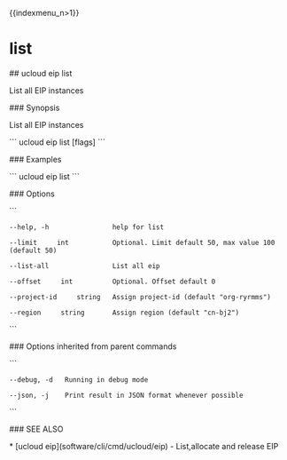 {{indexmenu_n>1}}

# list

\#\# ucloud eip list

List all EIP instances

\#\#\# Synopsis

List all EIP instances

\`\`\` ucloud eip list \[flags\] \`\`\`

\#\#\# Examples

\`\`\` ucloud eip list \`\`\`

\#\#\# Options

\`\`\`

``` 
--help, -h                help for list 
```

``` 
--limit     int           Optional. Limit default 50, max value 100 (default 50) 
```

``` 
--list-all                List all eip 
```

``` 
--offset     int          Optional. Offset default 0 
```

``` 
--project-id     string   Assign project-id (default "org-ryrmms") 
```

``` 
--region     string       Assign region (default "cn-bj2") 
```

\`\`\`

\#\#\# Options inherited from parent commands

\`\`\`

``` 
--debug, -d   Running in debug mode 
```

``` 
--json, -j    Print result in JSON format whenever possible 
```

\`\`\`

\#\#\# SEE ALSO

\* \[ucloud eip\](software/cli/cmd/ucloud/eip) - List,allocate and
release EIP
